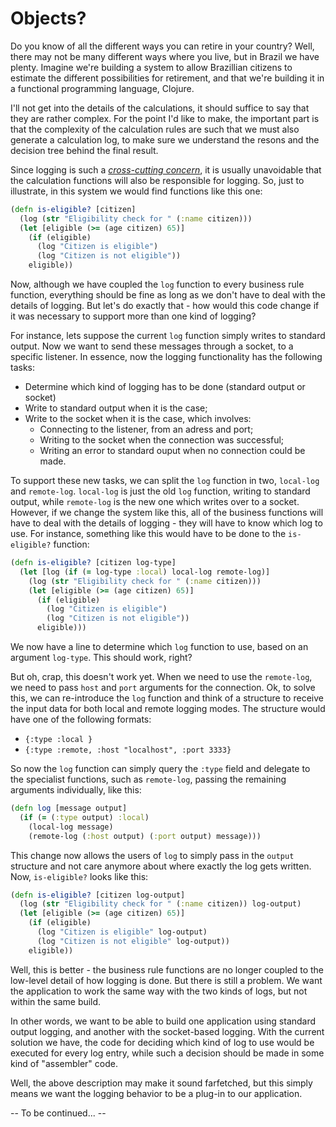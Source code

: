 # Objects?

Do you know of all the different ways you can retire in your country?
Well, there may not be many different ways where you live, but in Brazil we have plenty.
Imagine we're building a system to allow Brazillian citizens to estimate the different possibilities for retirement, and
that we're building it in a functional programming language, Clojure.

I'll not get into the details of the calculations, it should suffice to say that they are rather complex. For the point I'd like to make, 
the important part is that the complexity of the calculation rules are such that we must also generate a calculation log,
to make sure we understand the resons and the decision tree behind the final result.

Since logging is such a *[cross-cutting concern](https://en.wikipedia.org/wiki/Cross-cutting_concern)*, 
it is usually unavoidable that the calculation functions will also be responsible for logging.
So, just to illustrate, in this system we would find functions like this one:
```clojure
(defn is-eligible? [citizen]
  (log (str "Eligibility check for " (:name citizen)))
  (let [eligible (>= (age citizen) 65)]
    (if (eligible) 
      (log "Citizen is eligible")
      (log "Citizen is not eligible"))
    eligible))
```

Now, although we have coupled the `log` function to every business rule function, 
everything should be fine as long as we don't have to deal with the details of logging.
But let's do exactly that - how would this code change if it was necessary to support more than one kind of logging?

For instance, lets suppose the current `log` function simply writes to standard output. 
Now we want to send these messages through a socket, to a specific listener.
In essence, now the logging functionality has the following tasks:
* Determine which kind of logging has to be done (standard output or socket)
* Write to standard output when it is the case;
* Write to the socket when it is the case, which involves:
  * Connecting to the listener, from an adress and port;
  * Writing to the socket when the connection was successful;
  * Writing an error to standard ouput when no connection could be made.

To support these new tasks, we can split the `log` function in two, `local-log` and `remote-log`.
`local-log` is just the old `log` function, writing to standard output, while `remote-log` is the new one which writes over to a socket.
However, if we change the system like this, all of the business functions will have to deal with the details of logging - they will have to know which log to use.
For instance, something like this would have to be done to the `is-eligible?` function:
```clojure
(defn is-eligible? [citizen log-type]
  (let [log (if (= log-type :local) local-log remote-log)]
    (log (str "Eligibility check for " (:name citizen)))
    (let [eligible (>= (age citizen) 65)]
      (if (eligible) 
        (log "Citizen is eligible")
        (log "Citizen is not eligible"))
      eligible)))
```

We now have a line to determine which `log` function to use, based on an argument `log-type`. This should work, right?

But oh, crap, this doesn't work yet. When we need to use the `remote-log`, we need to pass `host` and `port` arguments for the connection.
Ok, to solve this, we can re-introduce the `log` function and think of a structure to receive the input data for both local and remote logging modes. The structure would have one of the following formats:
* `{:type :local }`
* `{:type :remote, :host "localhost", :port 3333}`

So now the `log` function can simply query the `:type` field and delegate to the specialist functions, such as `remote-log`, passing the remaining arguments individually, like this:
```clojure
(defn log [message output]
  (if (= (:type output) :local)
    (local-log message)
    (remote-log (:host output) (:port output) message)))
```

This change now allows the users of `log` to simply pass in the `output` structure and not care anymore about where exactly the log gets written. Now, `is-eligible?` looks like this:
```clojure
(defn is-eligible? [citizen log-output]
  (log (str "Eligibility check for " (:name citizen)) log-output)
  (let [eligible (>= (age citizen) 65)]
    (if (eligible) 
      (log "Citizen is eligible" log-output)
      (log "Citizen is not eligible" log-output))
    eligible))
```

Well, this is better - the business rule functions are no longer coupled to the low-level detail of how logging is done.
But there is still a problem. We want the application to work the same way with the two kinds of logs, but not within the same build.

In other words, we want to be able to build one application using standard output logging, and another with the socket-based logging. With the current solution we have, the code for deciding which kind of log to use would be executed for every log entry, while such a decision should be made in some kind of "assembler" code.

Well, the above description may make it sound farfetched, but this simply means we want the logging behavior to be a plug-in to our application.

-- To be continued... --
